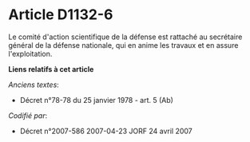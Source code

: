 # Article D1132-6

Le comité d'action scientifique de la défense est rattaché au secrétaire général de la défense nationale, qui en anime les
travaux et en assure l'exploitation.

**Liens relatifs à cet article**

_Anciens textes_:

  - Décret n°78-78 du 25 janvier 1978 - art. 5 (Ab)

_Codifié par_:

  - Décret n°2007-586 2007-04-23 JORF 24 avril 2007
